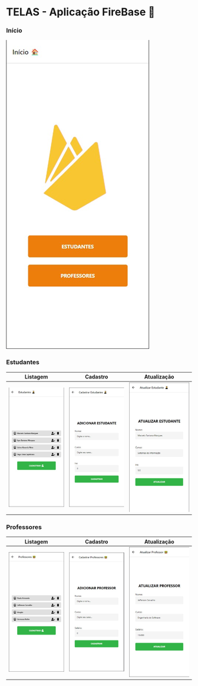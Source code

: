 # TELAS - Aplicação FireBase 🦸

### Início

<img src= "./prints/home.jpg">

### Estudantes

Listagem            |  Cadastro           | Atualização
:-------------------------:|:-------------------------:|:-------------------------:
<img src= "./prints/listStudents.jpg">  |  <img src= "./prints/registerStudents.jpg">  | <img src="./prints/updateStudents.jpg">

### Professores

Listagem            |  Cadastro           | Atualização
:-------------------------:|:-------------------------:|:-------------------------:
<img src= "./prints/listTeachers.jpg">  |  <img src= "./prints/registerTeachers.jpg">  | <img src="./prints/updateTeachers.jpg">